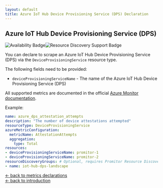 ```yaml
---
layout: default
title: Azure IoT Hub Device Provisioning Service (DPS) Declaration
---
```


## Azure IoT Hub Device Provisioning Service (DPS)

![Availability Badge](https://img.shields.io/badge/Available%20Starting-v1.6-green.svg)![Resource Discovery Support Badge](https://img.shields.io/badge/Support%20for%20Resource%20Discovery-Yes-green.svg)

You can declare to scrape an Azure IoT Hub Device Provisioning Service (DPS)
via the `DeviceProvisioningService` resource type.

The following fields need to be provided:

- `deviceProvisioningServiceName` - The name of the Azure IoT Hub Device Provisioning Service (DPS)

All supported metrics are documented in the official [Azure Monitor documentation](https://docs.microsoft.com/en-us/azure/azure-monitor/platform/metrics-supported#microsoftdevicesprovisioningservices).

Example:

```yaml
name: azure_dps_attestation_attempts
description: "The number of device attestations attempted"
resourceType: DeviceProvisioningService
azureMetricConfiguration:
  metricName: AttestationAttempts
  aggregation:
    type: Total
resources:
- deviceProvisioningServiceName: promitor-1
- deviceProvisioningServiceName: promitor-2
resourceDiscoveryGroups: # Optional, requires Promitor Resource Discovery agent (https://promitor.io/concepts/how-it-works#using-resource-discovery)
- name: iot-hub-dps-landscape
```

<!-- markdownlint-disable MD033 -->
[&larr; back to metrics declarations](/configuration/v2.x/metrics)<br />
[&larr; back to introduction](/)
<!-- markdownlint-enable -->
